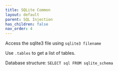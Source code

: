 ```yaml
---
title: SQLite Common
layout: default
parent: SQL Injection
has_children: false
nav_order: 4
---
```


Access the sqlite3 file using `sqlite3 filename`

Use `.tables` to get a list of tables.

Database structure: `SELECT sql FROM sqlite_schema`
